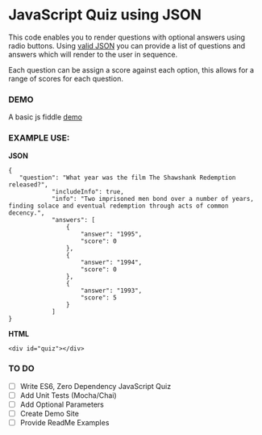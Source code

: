 # JavaScript Quiz using JSON

This code enables you to render questions with optional answers using radio buttons. Using [valid JSON](http://jsonlint.com/)
you can provide a list of questions and answers which will render to the user in sequence.

Each question can be assign a score against each option, this allows for a range of scores for each question.


### DEMO

A basic js fiddle [demo](https://jsfiddle.net/Webby2014/t4p8x02b/)

### EXAMPLE USE:

__JSON__

    {
       "question": "What year was the film The Shawshank Redemption released?",
                "includeInfo": true,
                "info": "Two imprisoned men bond over a number of years, finding solace and eventual redemption through acts of common decency.",
                "answers": [
                    {
                        "answer": "1995",
                        "score": 0
                    },
                    {
                        "answer": "1994",
                        "score": 0
                    },
                    {
                        "answer": "1993",
                        "score": 5
                    }
                ]
    }

__HTML__

    <div id="quiz"></div>


### TO DO

- [ ] Write ES6, Zero Dependency JavaScript Quiz
- [ ] Add Unit Tests (Mocha/Chai)
- [ ] Add Optional Parameters
- [ ] Create Demo Site
- [ ] Provide ReadMe Examples
